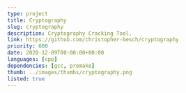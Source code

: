 ```yaml
---
type: project
title: Cryptography
slug: cryptography
description: Cryptography Cracking Tool.
link: https://github.com/christopher-besch/cryptography
priority: 600
date: 2020-12-09T00:00:00+00:00
languages: [cpp]
dependencies: [gcc, premake]
thumb: ../images/thumbs/cryptography.png
listed: true
---
```


